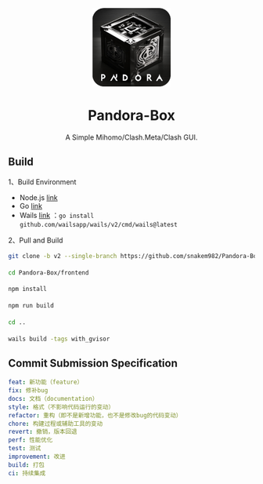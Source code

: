 <div align="center">
<img src="build/540x540.png"  style="width:160px" />
<h1>Pandora-Box</h1>
<p>A Simple Mihomo/Clash.Meta/Clash GUI.</p>
</div>

## Build

1、Build Environment

- Node.js [link](https://nodejs.org/en)
- Go [link](https://go.dev/)
- Wails [link](https://wails.io/) ：`go install github.com/wailsapp/wails/v2/cmd/wails@latest`

2、Pull and Build

```bash
git clone -b v2 --single-branch https://github.com/snakem982/Pandora-Box.git

cd Pandora-Box/frontend

npm install

npm run build

cd ..

wails build -tags with_gvisor
```

## Commit Submission Specification
```yaml
feat: 新功能（feature）
fix: 修补bug
docs: 文档（documentation）
style: 格式（不影响代码运行的变动）
refactor: 重构（即不是新增功能，也不是修改bug的代码变动）
chore: 构建过程或辅助工具的变动
revert: 撤销，版本回退
perf: 性能优化
test: 测试
improvement: 改进
build: 打包
ci: 持续集成
```